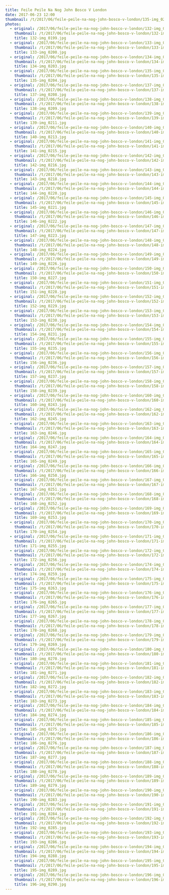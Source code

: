 ```yaml
---
title: Feile Peile Na Nog John Bosco V London
date: 2017-06-23 12:00
thumbnail: /t/2017/06/feile-peile-na-nog-john-bosco-v-london/135-img_0204.jpg
photos:
  - original: /2017/06/feile-peile-na-nog-john-bosco-v-london/132-img_0199.jpg
    thumbnail: /t/2017/06/feile-peile-na-nog-john-bosco-v-london/132-img_0199.jpg
    title: 132-img_0199.jpg
  - original: /2017/06/feile-peile-na-nog-john-bosco-v-london/133-img_0200.jpg
    thumbnail: /t/2017/06/feile-peile-na-nog-john-bosco-v-london/133-img_0200.jpg
    title: 133-img_0200.jpg
  - original: /2017/06/feile-peile-na-nog-john-bosco-v-london/134-img_0203.jpg
    thumbnail: /t/2017/06/feile-peile-na-nog-john-bosco-v-london/134-img_0203.jpg
    title: 134-img_0203.jpg
  - original: /2017/06/feile-peile-na-nog-john-bosco-v-london/135-img_0204.jpg
    thumbnail: /t/2017/06/feile-peile-na-nog-john-bosco-v-london/135-img_0204.jpg
    title: 135-img_0204.jpg
  - original: /2017/06/feile-peile-na-nog-john-bosco-v-london/137-img_0208.jpg
    thumbnail: /t/2017/06/feile-peile-na-nog-john-bosco-v-london/137-img_0208.jpg
    title: 137-img_0208.jpg
  - original: /2017/06/feile-peile-na-nog-john-bosco-v-london/138-img_0209.jpg
    thumbnail: /t/2017/06/feile-peile-na-nog-john-bosco-v-london/138-img_0209.jpg
    title: 138-img_0209.jpg
  - original: /2017/06/feile-peile-na-nog-john-bosco-v-london/139-img_0211.jpg
    thumbnail: /t/2017/06/feile-peile-na-nog-john-bosco-v-london/139-img_0211.jpg
    title: 139-img_0211.jpg
  - original: /2017/06/feile-peile-na-nog-john-bosco-v-london/140-img_0213.jpg
    thumbnail: /t/2017/06/feile-peile-na-nog-john-bosco-v-london/140-img_0213.jpg
    title: 140-img_0213.jpg
  - original: /2017/06/feile-peile-na-nog-john-bosco-v-london/141-img_0215.jpg
    thumbnail: /t/2017/06/feile-peile-na-nog-john-bosco-v-london/141-img_0215.jpg
    title: 141-img_0215.jpg
  - original: /2017/06/feile-peile-na-nog-john-bosco-v-london/142-img_0216.jpg
    thumbnail: /t/2017/06/feile-peile-na-nog-john-bosco-v-london/142-img_0216.jpg
    title: 142-img_0216.jpg
  - original: /2017/06/feile-peile-na-nog-john-bosco-v-london/143-img_0218.jpg
    thumbnail: /t/2017/06/feile-peile-na-nog-john-bosco-v-london/143-img_0218.jpg
    title: 143-img_0218.jpg
  - original: /2017/06/feile-peile-na-nog-john-bosco-v-london/144-img_0220.jpg
    thumbnail: /t/2017/06/feile-peile-na-nog-john-bosco-v-london/144-img_0220.jpg
    title: 144-img_0220.jpg
  - original: /2017/06/feile-peile-na-nog-john-bosco-v-london/145-img_0221.jpg
    thumbnail: /t/2017/06/feile-peile-na-nog-john-bosco-v-london/145-img_0221.jpg
    title: 145-img_0221.jpg
  - original: /2017/06/feile-peile-na-nog-john-bosco-v-london/146-img_0222.jpg
    thumbnail: /t/2017/06/feile-peile-na-nog-john-bosco-v-london/146-img_0222.jpg
    title: 146-img_0222.jpg
  - original: /2017/06/feile-peile-na-nog-john-bosco-v-london/147-img_0223.jpg
    thumbnail: /t/2017/06/feile-peile-na-nog-john-bosco-v-london/147-img_0223.jpg
    title: 147-img_0223.jpg
  - original: /2017/06/feile-peile-na-nog-john-bosco-v-london/148-img_0224.jpg
    thumbnail: /t/2017/06/feile-peile-na-nog-john-bosco-v-london/148-img_0224.jpg
    title: 148-img_0224.jpg
  - original: /2017/06/feile-peile-na-nog-john-bosco-v-london/149-img_0226.jpg
    thumbnail: /t/2017/06/feile-peile-na-nog-john-bosco-v-london/149-img_0226.jpg
    title: 149-img_0226.jpg
  - original: /2017/06/feile-peile-na-nog-john-bosco-v-london/150-img_0227.jpg
    thumbnail: /t/2017/06/feile-peile-na-nog-john-bosco-v-london/150-img_0227.jpg
    title: 150-img_0227.jpg
  - original: /2017/06/feile-peile-na-nog-john-bosco-v-london/151-img_0228.jpg
    thumbnail: /t/2017/06/feile-peile-na-nog-john-bosco-v-london/151-img_0228.jpg
    title: 151-img_0228.jpg
  - original: /2017/06/feile-peile-na-nog-john-bosco-v-london/152-img_0229.jpg
    thumbnail: /t/2017/06/feile-peile-na-nog-john-bosco-v-london/152-img_0229.jpg
    title: 152-img_0229.jpg
  - original: /2017/06/feile-peile-na-nog-john-bosco-v-london/153-img_0230.jpg
    thumbnail: /t/2017/06/feile-peile-na-nog-john-bosco-v-london/153-img_0230.jpg
    title: 153-img_0230.jpg
  - original: /2017/06/feile-peile-na-nog-john-bosco-v-london/154-img_0231.jpg
    thumbnail: /t/2017/06/feile-peile-na-nog-john-bosco-v-london/154-img_0231.jpg
    title: 154-img_0231.jpg
  - original: /2017/06/feile-peile-na-nog-john-bosco-v-london/155-img_0235.jpg
    thumbnail: /t/2017/06/feile-peile-na-nog-john-bosco-v-london/155-img_0235.jpg
    title: 155-img_0235.jpg
  - original: /2017/06/feile-peile-na-nog-john-bosco-v-london/156-img_0236.jpg
    thumbnail: /t/2017/06/feile-peile-na-nog-john-bosco-v-london/156-img_0236.jpg
    title: 156-img_0236.jpg
  - original: /2017/06/feile-peile-na-nog-john-bosco-v-london/157-img_0237.jpg
    thumbnail: /t/2017/06/feile-peile-na-nog-john-bosco-v-london/157-img_0237.jpg
    title: 157-img_0237.jpg
  - original: /2017/06/feile-peile-na-nog-john-bosco-v-london/158-img_0239.jpg
    thumbnail: /t/2017/06/feile-peile-na-nog-john-bosco-v-london/158-img_0239.jpg
    title: 158-img_0239.jpg
  - original: /2017/06/feile-peile-na-nog-john-bosco-v-london/160-img_0243.jpg
    thumbnail: /t/2017/06/feile-peile-na-nog-john-bosco-v-london/160-img_0243.jpg
    title: 160-img_0243.jpg
  - original: /2017/06/feile-peile-na-nog-john-bosco-v-london/162-img_0245.jpg
    thumbnail: /t/2017/06/feile-peile-na-nog-john-bosco-v-london/162-img_0245.jpg
    title: 162-img_0245.jpg
  - original: /2017/06/feile-peile-na-nog-john-bosco-v-london/163-img_0246.jpg
    thumbnail: /t/2017/06/feile-peile-na-nog-john-bosco-v-london/163-img_0246.jpg
    title: 163-img_0246.jpg
  - original: /2017/06/feile-peile-na-nog-john-bosco-v-london/164-img_0247.jpg
    thumbnail: /t/2017/06/feile-peile-na-nog-john-bosco-v-london/164-img_0247.jpg
    title: 164-img_0247.jpg
  - original: /2017/06/feile-peile-na-nog-john-bosco-v-london/165-img_0249.jpg
    thumbnail: /t/2017/06/feile-peile-na-nog-john-bosco-v-london/165-img_0249.jpg
    title: 165-img_0249.jpg
  - original: /2017/06/feile-peile-na-nog-john-bosco-v-london/166-img_0250.jpg
    thumbnail: /t/2017/06/feile-peile-na-nog-john-bosco-v-london/166-img_0250.jpg
    title: 166-img_0250.jpg
  - original: /2017/06/feile-peile-na-nog-john-bosco-v-london/167-img_0251.jpg
    thumbnail: /t/2017/06/feile-peile-na-nog-john-bosco-v-london/167-img_0251.jpg
    title: 167-img_0251.jpg
  - original: /2017/06/feile-peile-na-nog-john-bosco-v-london/168-img_0252.jpg
    thumbnail: /t/2017/06/feile-peile-na-nog-john-bosco-v-london/168-img_0252.jpg
    title: 168-img_0252.jpg
  - original: /2017/06/feile-peile-na-nog-john-bosco-v-london/169-img_0253.jpg
    thumbnail: /t/2017/06/feile-peile-na-nog-john-bosco-v-london/169-img_0253.jpg
    title: 169-img_0253.jpg
  - original: /2017/06/feile-peile-na-nog-john-bosco-v-london/170-img_0254.jpg
    thumbnail: /t/2017/06/feile-peile-na-nog-john-bosco-v-london/170-img_0254.jpg
    title: 170-img_0254.jpg
  - original: /2017/06/feile-peile-na-nog-john-bosco-v-london/171-img_0255.jpg
    thumbnail: /t/2017/06/feile-peile-na-nog-john-bosco-v-london/171-img_0255.jpg
    title: 171-img_0255.jpg
  - original: /2017/06/feile-peile-na-nog-john-bosco-v-london/172-img_0256.jpg
    thumbnail: /t/2017/06/feile-peile-na-nog-john-bosco-v-london/172-img_0256.jpg
    title: 172-img_0256.jpg
  - original: /2017/06/feile-peile-na-nog-john-bosco-v-london/174-img_0259.jpg
    thumbnail: /t/2017/06/feile-peile-na-nog-john-bosco-v-london/174-img_0259.jpg
    title: 174-img_0259.jpg
  - original: /2017/06/feile-peile-na-nog-john-bosco-v-london/175-img_0263.jpg
    thumbnail: /t/2017/06/feile-peile-na-nog-john-bosco-v-london/175-img_0263.jpg
    title: 175-img_0263.jpg
  - original: /2017/06/feile-peile-na-nog-john-bosco-v-london/176-img_0265.jpg
    thumbnail: /t/2017/06/feile-peile-na-nog-john-bosco-v-london/176-img_0265.jpg
    title: 176-img_0265.jpg
  - original: /2017/06/feile-peile-na-nog-john-bosco-v-london/177-img_0267.jpg
    thumbnail: /t/2017/06/feile-peile-na-nog-john-bosco-v-london/177-img_0267.jpg
    title: 177-img_0267.jpg
  - original: /2017/06/feile-peile-na-nog-john-bosco-v-london/178-img_0268.jpg
    thumbnail: /t/2017/06/feile-peile-na-nog-john-bosco-v-london/178-img_0268.jpg
    title: 178-img_0268.jpg
  - original: /2017/06/feile-peile-na-nog-john-bosco-v-london/179-img_0269.jpg
    thumbnail: /t/2017/06/feile-peile-na-nog-john-bosco-v-london/179-img_0269.jpg
    title: 179-img_0269.jpg
  - original: /2017/06/feile-peile-na-nog-john-bosco-v-london/180-img_0270.jpg
    thumbnail: /t/2017/06/feile-peile-na-nog-john-bosco-v-london/180-img_0270.jpg
    title: 180-img_0270.jpg
  - original: /2017/06/feile-peile-na-nog-john-bosco-v-london/181-img_0271.jpg
    thumbnail: /t/2017/06/feile-peile-na-nog-john-bosco-v-london/181-img_0271.jpg
    title: 181-img_0271.jpg
  - original: /2017/06/feile-peile-na-nog-john-bosco-v-london/182-img_0272.jpg
    thumbnail: /t/2017/06/feile-peile-na-nog-john-bosco-v-london/182-img_0272.jpg
    title: 182-img_0272.jpg
  - original: /2017/06/feile-peile-na-nog-john-bosco-v-london/183-img_0273.jpg
    thumbnail: /t/2017/06/feile-peile-na-nog-john-bosco-v-london/183-img_0273.jpg
    title: 183-img_0273.jpg
  - original: /2017/06/feile-peile-na-nog-john-bosco-v-london/184-img_0274.jpg
    thumbnail: /t/2017/06/feile-peile-na-nog-john-bosco-v-london/184-img_0274.jpg
    title: 184-img_0274.jpg
  - original: /2017/06/feile-peile-na-nog-john-bosco-v-london/185-img_0275.jpg
    thumbnail: /t/2017/06/feile-peile-na-nog-john-bosco-v-london/185-img_0275.jpg
    title: 185-img_0275.jpg
  - original: /2017/06/feile-peile-na-nog-john-bosco-v-london/186-img_0276.jpg
    thumbnail: /t/2017/06/feile-peile-na-nog-john-bosco-v-london/186-img_0276.jpg
    title: 186-img_0276.jpg
  - original: /2017/06/feile-peile-na-nog-john-bosco-v-london/187-img_0277.jpg
    thumbnail: /t/2017/06/feile-peile-na-nog-john-bosco-v-london/187-img_0277.jpg
    title: 187-img_0277.jpg
  - original: /2017/06/feile-peile-na-nog-john-bosco-v-london/188-img_0278.jpg
    thumbnail: /t/2017/06/feile-peile-na-nog-john-bosco-v-london/188-img_0278.jpg
    title: 188-img_0278.jpg
  - original: /2017/06/feile-peile-na-nog-john-bosco-v-london/189-img_0279.jpg
    thumbnail: /t/2017/06/feile-peile-na-nog-john-bosco-v-london/189-img_0279.jpg
    title: 189-img_0279.jpg
  - original: /2017/06/feile-peile-na-nog-john-bosco-v-london/190-img_0283.jpg
    thumbnail: /t/2017/06/feile-peile-na-nog-john-bosco-v-london/190-img_0283.jpg
    title: 190-img_0283.jpg
  - original: /2017/06/feile-peile-na-nog-john-bosco-v-london/191-img_0284.jpg
    thumbnail: /t/2017/06/feile-peile-na-nog-john-bosco-v-london/191-img_0284.jpg
    title: 191-img_0284.jpg
  - original: /2017/06/feile-peile-na-nog-john-bosco-v-london/192-img_0285.jpg
    thumbnail: /t/2017/06/feile-peile-na-nog-john-bosco-v-london/192-img_0285.jpg
    title: 192-img_0285.jpg
  - original: /2017/06/feile-peile-na-nog-john-bosco-v-london/193-img_0286.jpg
    thumbnail: /t/2017/06/feile-peile-na-nog-john-bosco-v-london/193-img_0286.jpg
    title: 193-img_0286.jpg
  - original: /2017/06/feile-peile-na-nog-john-bosco-v-london/194-img_0288.jpg
    thumbnail: /t/2017/06/feile-peile-na-nog-john-bosco-v-london/194-img_0288.jpg
    title: 194-img_0288.jpg
  - original: /2017/06/feile-peile-na-nog-john-bosco-v-london/195-img_0289.jpg
    thumbnail: /t/2017/06/feile-peile-na-nog-john-bosco-v-london/195-img_0289.jpg
    title: 195-img_0289.jpg
  - original: /2017/06/feile-peile-na-nog-john-bosco-v-london/196-img_0290.jpg
    thumbnail: /t/2017/06/feile-peile-na-nog-john-bosco-v-london/196-img_0290.jpg
    title: 196-img_0290.jpg
---
```

